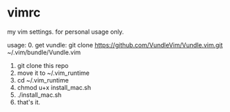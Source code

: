 # vimrc
my vim settings. for personal usage only.

usage: 
0. get vundle: git clone https://github.com/VundleVim/Vundle.vim.git ~/.vim/bundle/Vundle.vim
1. git clone this repo
2. move it to ~/.vim_runtime
3. cd ~/.vim_runtime
4. chmod u+x install_mac.sh
5. ./install_mac.sh
6. that's it.
